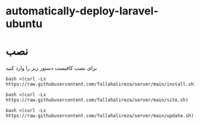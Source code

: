 # automatically-deploy-laravel-ubuntu

# نصب
برای نصب کافیست دستور زیر را وارد کنید<br>

```
bash <(curl -Ls https://raw.githubusercontent.com/fallahalireza/server/main/install.sh)
```
```
bash <(curl -Ls https://raw.githubusercontent.com/fallahalireza/server/main/site.sh)
```
```
bash <(curl -Ls https://raw.githubusercontent.com/fallahalireza/server/main/update.sh)
```
